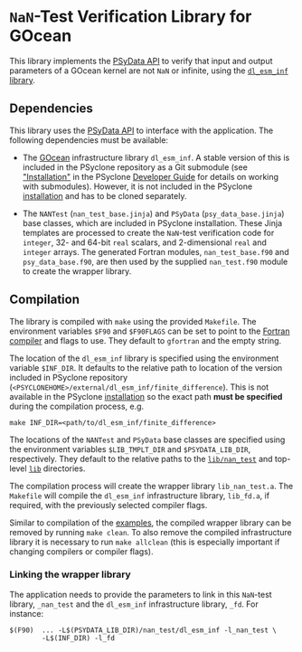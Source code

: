 <!--
## Licence

-------------------------------------------------------------------------------

BSD 3-Clause License

Copyright (c) 2020-2021, Science and Technology Facilities Council.
All rights reserved.

Redistribution and use in source and binary forms, with or without
modification, are permitted provided that the following conditions are met:

* Redistributions of source code must retain the above copyright notice, this
  list of conditions and the following disclaimer.

* Redistributions in binary form must reproduce the above copyright notice,
  this list of conditions and the following disclaimer in the documentation
  and/or other materials provided with the distribution.

* Neither the name of the copyright holder nor the names of its
  contributors may be used to endorse or promote products derived from
  this software without specific prior written permission.

THIS SOFTWARE IS PROVIDED BY THE COPYRIGHT HOLDERS AND CONTRIBUTORS
"AS IS" AND ANY EXPRESS OR IMPLIED WARRANTIES, INCLUDING, BUT NOT
LIMITED TO, THE IMPLIED WARRANTIES OF MERCHANTABILITY AND FITNESS
FOR A PARTICULAR PURPOSE ARE DISCLAIMED. IN NO EVENT SHALL THE
COPYRIGHT HOLDER OR CONTRIBUTORS BE LIABLE FOR ANY DIRECT, INDIRECT,
INCIDENTAL, SPECIAL, EXEMPLARY, OR CONSEQUENTIAL DAMAGES (INCLUDING,
BUT NOT LIMITED TO, PROCUREMENT OF SUBSTITUTE GOODS OR SERVICES;
LOSS OF USE, DATA, OR PROFITS; OR BUSINESS INTERRUPTION) HOWEVER
CAUSED AND ON ANY THEORY OF LIABILITY, WHETHER IN CONTRACT, STRICT
LIABILITY, OR TORT (INCLUDING NEGLIGENCE OR OTHERWISE) ARISING IN
ANY WAY OUT OF THE USE OF THIS SOFTWARE, EVEN IF ADVISED OF THE
POSSIBILITY OF SUCH DAMAGE.

-------------------------------------------------------------------------------
Authors: J. Henrichs, Bureau of Meteorology,
         I. Kavcic, Met Office
-->

# ``NaN``-Test Verification Library for GOcean

This library implements the [PSyData API](
https://psyclone.readthedocs.io/en/latest/psy_data.html#nan-test)
to verify that input and output parameters of a GOcean kernel are not ``NaN``
or infinite, using the [``dl_esm_inf`` library](
https://github.com/stfc/dl_esm_inf).

## Dependencies

This library uses the [PSyData API](
https://psyclone.readthedocs.io/en/stable/psy_data.html) to interface
with the application. The following dependencies must be available:

- The [GOcean](https://psyclone.readthedocs.io/en/latest/gocean1p0.html)
  infrastructure library ``dl_esm_inf``. A stable version of this is included
  in the PSyclone repository as a Git submodule (see ["Installation"](
  https://psyclone-dev.readthedocs.io/en/stable/working_practises.html#dev-installation)
  in the PSyclone [Developer Guide](
  https://psyclone-dev.readthedocs.io/en/stable) for details on working with
  submodules). However, it is not included in the PSyclone [installation](
  ./../../README.md#installation) and has to be cloned separately.

- The ``NANTest`` (``nan_test_base.jinja``) and ``PSyData``
  (``psy_data_base.jinja``) base classes, which are included in PSyclone
  installation. These Jinja templates are processed to create
  the ``NaN``-test verification code for ``integer``, 32- and 64-bit ``real``
  scalars, and 2-dimensional ``real`` and ``integer`` arrays. The generated
  Fortran modules, ``nan_test_base.f90`` and ``psy_data_base.f90``, are then
  used by the supplied ``nan_test.f90`` module to create the wrapper library.

## Compilation

The library is compiled with ``make`` using the provided ``Makefile``. The
environment variables ``$F90`` and ``$F90FLAGS`` can be set to point to the
[Fortran compiler](./../../README.md#compilation) and flags to use. They
default to ``gfortran`` and the empty string.

The location of the ``dl_esm_inf`` library is specified using the
environment variable ``$INF_DIR``. It defaults to the relative
path to location of the version included in PSyclone repository
(``<PSYCLONEHOME>/external/dl_esm_inf/finite_difference``). This is
not available in the PSyclone [installation](./../../README.md#installation)
so the exact path **must be specified** during the compilation process, e.g.

```shell
make INF_DIR=<path/to/dl_esm_inf/finite_difference>
```

The locations of the ``NANTest`` and ``PSyData`` base classes are specified
using the environment variables ``$LIB_TMPLT_DIR`` and ``$PSYDATA_LIB_DIR``,
respectively. They default to the relative paths to the
[``lib/nan_test``](./../) and top-level [``lib``](./../../) directories.

The compilation process will create the wrapper library ``lib_nan_test.a``.
The ``Makefile`` will compile the ``dl_esm_inf`` infrastructure library,
``lib_fd.a``, if required, with the previously selected compiler flags.

Similar to compilation of the [examples](
https://psyclone.readthedocs.io/en/latest/examples.html#compilation), the
compiled wrapper library can be removed by running ``make clean``. To also
remove the compiled infrastructure library it is necessary to run
``make allclean`` (this is especially important if changing compilers
or compiler flags).

### Linking the wrapper library

The application needs to provide the parameters to link in this ``NaN``-test
library, ``_nan_test`` and the ``dl_esm_inf`` infrastructure library, ``_fd``.
For instance:

```shell
$(F90)  ... -L$(PSYDATA_LIB_DIR)/nan_test/dl_esm_inf -l_nan_test \
        -L$(INF_DIR) -l_fd
```
